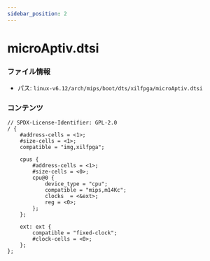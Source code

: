 ```yaml
---
sidebar_position: 2
---
```

# microAptiv.dtsi

### ファイル情報

- パス: `linux-v6.12/arch/mips/boot/dts/xilfpga/microAptiv.dtsi`

### コンテンツ

```dtsi
// SPDX-License-Identifier: GPL-2.0
/ {
	#address-cells = <1>;
	#size-cells = <1>;
	compatible = "img,xilfpga";

	cpus {
		#address-cells = <1>;
		#size-cells = <0>;
		cpu@0 {
			device_type = "cpu";
			compatible = "mips,m14Kc";
			clocks	= <&ext>;
			reg = <0>;
		};
	};

	ext: ext {
		compatible = "fixed-clock";
		#clock-cells = <0>;
	};
};

```
